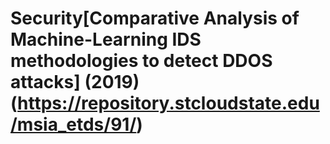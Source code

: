 # Security[Comparative Analysis of Machine-Learning IDS methodologies to detect DDOS attacks] (2019) (https://repository.stcloudstate.edu/msia_etds/91/)
